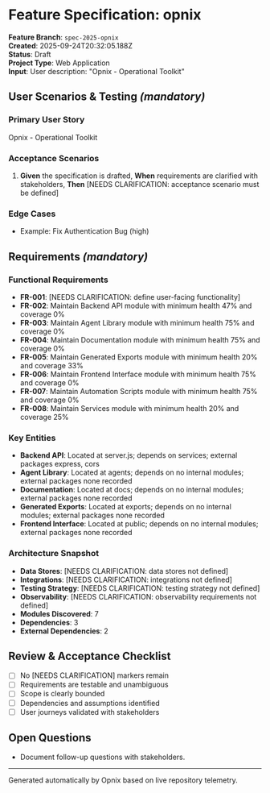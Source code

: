# Feature Specification: opnix

**Feature Branch**: `spec-2025-opnix`  
**Created**: 2025-09-24T20:32:05.188Z  
**Status**: Draft  
**Project Type**: Web Application  
**Input**: User description: "Opnix - Operational Toolkit"

## User Scenarios & Testing *(mandatory)*

### Primary User Story
Opnix - Operational Toolkit

### Acceptance Scenarios
1. **Given** the specification is drafted, **When** requirements are clarified with stakeholders, **Then** [NEEDS CLARIFICATION: acceptance scenario must be defined]

### Edge Cases
- Example: Fix Authentication Bug (high)

## Requirements *(mandatory)*

### Functional Requirements
- **FR-001**: [NEEDS CLARIFICATION: define user-facing functionality]
- **FR-002**: Maintain Backend API module with minimum health 47% and coverage 0%
- **FR-003**: Maintain Agent Library module with minimum health 75% and coverage 0%
- **FR-004**: Maintain Documentation module with minimum health 75% and coverage 0%
- **FR-005**: Maintain Generated Exports module with minimum health 20% and coverage 33%
- **FR-006**: Maintain Frontend Interface module with minimum health 75% and coverage 0%
- **FR-007**: Maintain Automation Scripts module with minimum health 75% and coverage 0%
- **FR-008**: Maintain Services module with minimum health 20% and coverage 25%

### Key Entities
- **Backend API**: Located at server.js; depends on services; external packages express, cors
- **Agent Library**: Located at agents; depends on no internal modules; external packages none recorded
- **Documentation**: Located at docs; depends on no internal modules; external packages none recorded
- **Generated Exports**: Located at exports; depends on no internal modules; external packages none recorded
- **Frontend Interface**: Located at public; depends on no internal modules; external packages none recorded

### Architecture Snapshot
- **Data Stores**: [NEEDS CLARIFICATION: data stores not defined]
- **Integrations**: [NEEDS CLARIFICATION: integrations not defined]
- **Testing Strategy**: [NEEDS CLARIFICATION: testing strategy not defined]
- **Observability**: [NEEDS CLARIFICATION: observability requirements not defined]
- **Modules Discovered**: 7
- **Dependencies**: 3
- **External Dependencies**: 2

## Review & Acceptance Checklist
- [ ] No [NEEDS CLARIFICATION] markers remain
- [ ] Requirements are testable and unambiguous
- [ ] Scope is clearly bounded
- [ ] Dependencies and assumptions identified
- [ ] User journeys validated with stakeholders

## Open Questions
- Document follow-up questions with stakeholders.

---

Generated automatically by Opnix based on live repository telemetry.